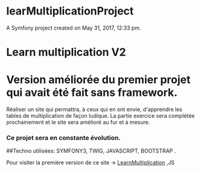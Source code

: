 learMultiplicationProject
=========================

A Symfony project created on May 31, 2017, 12:33 pm.

# Learn multiplication V2

Version améliorée du premier projet qui avait été fait sans framework.
=========================

Réaliser un  site qui permattra, à ceux qui en ont envie, d'apprendre les tables de multiplication de façon ludique. La partie exercice sera complétée prochainement et le site sera amélioré au fur et à mesure.

### Ce projet sera en constante évolution.

##Techno utilisées: SYMFONY3, TWIG, JAVASCRIPT, BOOTSTRAP .

Pour visiter la première version de ce site -> [LearnMultiplication](http://multiplication.pe.hu)
,JS
